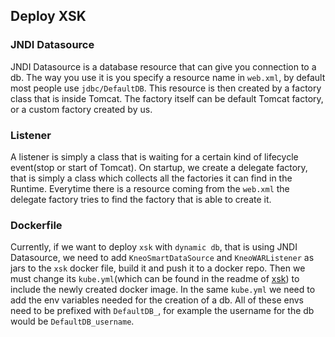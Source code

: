 ## Deploy XSK

### JNDI Datasource

JNDI Datasource is a database resource that can give you connection to a db.
The way you use it is you specify a resource name in `web.xml`, by default most people use `jdbc/DefaultDB`.
This resource is then created by a factory class that is inside Tomcat.
The factory itself can be default Tomcat factory, or a custom factory created by us.

### Listener

A listener is simply a class that is waiting for a certain kind of lifecycle event(stop or start of Tomcat).
On startup, we create a delegate factory, that is simply a class which collects all the factories it can find in the Runtime.
Everytime there is a resource coming from the `web.xml` the delegate factory tries to find the factory that is able to create it.

### Dockerfile

Currently, if we want to deploy `xsk` with `dynamic db`, that is using JNDI Datasource,
we need to add `KneoSmartDataSource` and `KneoWARListener` as jars to the `xsk`
docker file, build it and push it to a docker repo. Then we must change its `kube.yml`(which can be found in the readme of [xsk](https://github.com/SAP/xsk/tree/dynamic-db#kyma-2))
to include the newly created docker image. 
In the  same `kube.yml` we need to add the env variables needed for the creation of a db.
All of these envs need to be prefixed with `DefaultDB_`, for example the username for the db would be `DefaultDB_username`.
